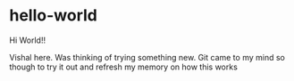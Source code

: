# hello-world
Hi World!!

Vishal here. Was thinking of trying something new.
Git came to my mind so though to try it out and refresh my memory
on how this works
